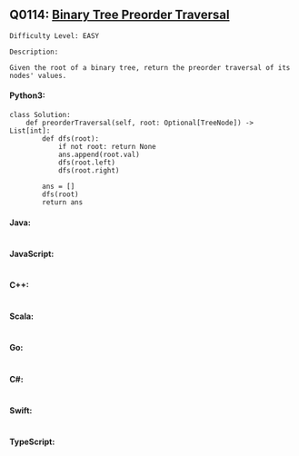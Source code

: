 ## Q0114: [Binary Tree Preorder Traversal](https://leetcode.com/problems/binary-tree-preorder-traversal/)

```
Difficulty Level: EASY
```

```
Description:

Given the root of a binary tree, return the preorder traversal of its nodes' values.
```

#### Python3:

```
class Solution:
    def preorderTraversal(self, root: Optional[TreeNode]) -> List[int]:
        def dfs(root):
            if not root: return None
            ans.append(root.val)
            dfs(root.left)
            dfs(root.right)

        ans = []
        dfs(root)
        return ans
```

#### Java:

```

```

#### JavaScript:

```

```

#### C++:

```

```

#### Scala:

```

```

#### Go:

```

```

#### C#:

```

```

#### Swift:

```

```

#### TypeScript:

```

```